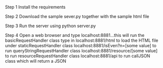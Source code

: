 Step 1
Install the requirements


Step 2
Download the sample sever.py together with the sample html file


Step 3
Run the server using python server.py


Step 4
Open a web browser and type localhost:8881...this will run the basicRequestHandler class
type in localhost:8881/html to load the HTML file under staticRequestHandler class
localhost:8881/isEven?n=[some value] to run queryStringRequestHandler class
localhost:8881/resource/[some value] to run resourceRequestHandler class
localhost:8881/api to run callJSON class which will return a JSON
